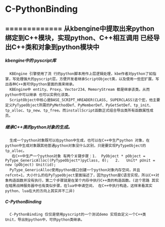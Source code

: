 ﻿# C-PythonBinding
=============
从kbengine中提取出来python绑定到C++模块，实现python、C++相互调用 已经导出C++类和对象到python模块中
-------------

##### kbengine中的 pyscript库
      KBEngine 引擎使用了流 行的python脚本用作上层逻辑处理，kbe作者对python了如指掌，写处理强大的pyscript层，方便开发者继承ScriptObject类，以及使用一些宏扩展，写出各种C++类可供python里面的类来继承。
      KBEngine中 entity、Proxy、Vector234、MemoryStream 都是继承该类。从而 python中可以继承 也可以实例化该类。
      ScriptObject中核心是BASE_SCRIPT_HREADER(CLASS, SUPERCLASS)这个宏，他主要定义PyTypeObject所需的PyMethodDef、PyMemberDef、PyGetSetDef、tp_init、tp_alloc、tp_new、tp_free。而installScript函数正式组合导出类所有函数属性成员。

##### 继承C++类的python对象的生成。
      生成一个python对象既可以在python中生成，也可以在C++中生产python 对象，在python中生成对象跟其他普通python对象没什么区别，只是要实现PyTypeObject的tp_alloc。
       在C++中生产一个python对象 有两个关键步骤：1.  PyObject * pObject = PyType_GenericAlloc((PyTypeObject*)pyClass, 0);   2.   Unit* pUnit = new (pObject) Unit(id);
      PyType_GenericAlloc使用python接口创建一个python对象内存空间，并且refcnt=1，大小什么的在PyTypeObject里面描述了，因为python是C语言实现，所以C++对象构造函数并没有执行，第二个步骤就是在某个内存中执行C++类的构造函数。(这个思路 其实在暗黑战神服务器中也有类似步骤，在lua中申请空间， 在C++中执行构造，这样来看其实python、lua在大的方向上其实并不二异)

##### C-PythonBinding 
      C-PythonBinding 仅仅是使用pyscript的一个测试demo 实现自定义一个C++类 Unit，导出到python中，可供python类继承。
